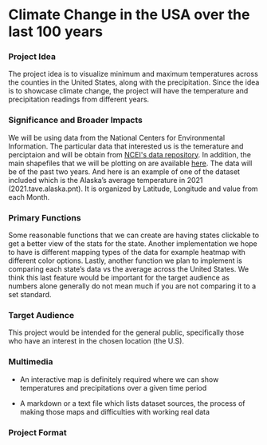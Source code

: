 # Climate Change in the USA over the last 100 years

### Project Idea
The project idea is to visualize minimum and maximum temperatures across the counties in the United States, along with the precipitation. Since the idea is to showcase climate change, the project will have the temperature and precipitation readings from different years.

### Significance and Broader Impacts
We will be using data from the National Centers for Environmental Information. The particular data that interested us is the temerature and perciptaion and will be obtain from [NCEI's data repository](https://www.ncei.noaa.gov/pub/data/cirs/climgrid/). 
In addition, the main shapefiles that we will be plotting on are available [here](https://www.ncei.noaa.gov/pub/data/cirs/climdiv/). The data will be of the past two years. And here is an example of one of the dataset included which is the Alaska’s average temperature in 2021 (2021.tave.alaska.pnt). It is organized by Latitude, Longitude and value from each Month. 

### Primary Functions
Some reasonable functions that we can create are having states clickable to get a better view of the stats for the state. Another implementation we hope to have is different mapping types of the data for example heatmap with different color options. Lastly, another function we plan to implement is comparing each state’s data vs the average across the United States. We think this last feature would be important for the target audience as numbers alone generally do not mean much if you are not comparing it to a set standard. 

### Target Audience
This project would be intended for the general public, specifically those who have an interest in the chosen location (the U.S). 

### Multimedia
- An interactive map is definitely required where we can show temperatures and precipitations over a given time period

- A markdown or a text file which lists dataset sources, the process of making those maps and difficulties with working real data

### Project Format